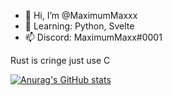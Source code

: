 - 👋 Hi, I’m @MaximumMaxxx
- 🌱 Learning: Python, Svelte
- 📫 Discord: MaximumMaxx#0001

Rust is cringe just use C

[![Anurag's GitHub stats](https://github-readme-stats.vercel.app/api?username=MaximumMaxxx&theme=gotham&show_icons=true)](https://github.com/anuraghazra/github-readme-stats)
